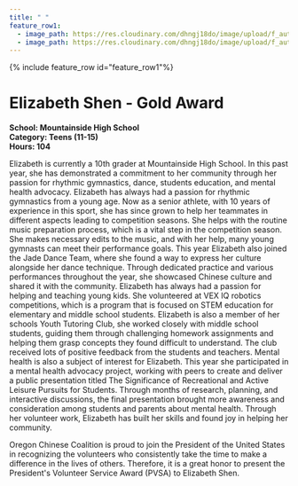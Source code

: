 ```yaml
---
title: " "
feature_row1:
  - image_path: https://res.cloudinary.com/dhngj18do/image/upload/f_auto,q_auto/v1/images/pvsa/2024_Shen_Elizabeth
  - image_path: https://res.cloudinary.com/dhngj18do/image/upload/f_auto,q_auto/v1/images/activities/year_2024
---
```


{% include feature_row id="feature_row1"%}

# Elizabeth Shen - Gold Award

**School: Mountainside High School**  
**Category: Teens (11-15)**  
**Hours: 104**  

Elizabeth is currently a 10th grader at Mountainside High School. In this past year, she has demonstrated a commitment to her community through her passion for rhythmic gymnastics, dance, students education, and mental health advocacy.
Elizabeth has always had a passion for rhythmic gymnastics from a young age. Now as a senior athlete, with 10 years of experience in this sport, she has since grown to help her teammates in different aspects leading to competition seasons. She helps with the routine music preparation process, which is a vital step in the competition season. She makes necessary edits to the music, and with her help, many young gymnasts can meet their performance goals. This year Elizabeth also joined the Jade Dance Team, where she found a way to express her culture alongside her dance technique. Through dedicated practice and various performances throughout the year, she showcased Chinese culture and shared it with the community.
Elizabeth has always had a passion for helping and teaching young kids. She volunteered at VEX IQ robotics competitions, which is a program that is focused on STEM education for elementary and middle school students. Elizabeth is also a member of her schools Youth Tutoring Club, she worked closely with middle school students, guiding them through challenging homework assignments and helping them grasp concepts they found difficult to understand. The club received lots of positive feedback from the students and teachers.
Mental health is also a subject of interest for Elizabeth. This year she participated in a mental health advocacy project, working with peers to create and deliver a public presentation titled The Significance of Recreational and Active Leisure Pursuits for Students. Through months of research, planning, and interactive discussions, the final presentation brought more awareness and consideration among students and parents about mental health.
Through her volunteer work, Elizabeth has built her skills and found joy in helping her community.

Oregon Chinese Coalition is proud to join the President of the United States in recognizing the volunteers who consistently take the time to make a difference in the lives of others. Therefore, it is a great honor to present the President's Volunteer Service Award (PVSA) to Elizabeth Shen.
